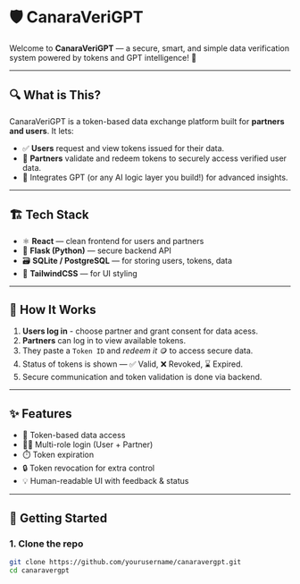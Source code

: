 # 🛡️ CanaraVeriGPT

Welcome to **CanaraVeriGPT** — a secure, smart, and simple data verification system powered by tokens and GPT intelligence! 🚀

---

## 🔍 What is This?

CanaraVeriGPT is a token-based data exchange platform built for **partners and users**. It lets:

- ✅ **Users** request and view tokens issued for their data.
- 🔐 **Partners** validate and redeem tokens to securely access verified user data.
- 🧠 Integrates GPT (or any AI logic layer you build!) for advanced insights.

---

## 🏗️ Tech Stack

- ⚛️ **React** — clean frontend for users and partners
- 🐍 **Flask (Python)** — secure backend API
- 🗃️ **SQLite / PostgreSQL** — for storing users, tokens, data
- 🎨 **TailwindCSS** — for UI styling

---

## 🧪 How It Works

1. **Users log in** - choose partner and grant consent for data acess.
2. **Partners** can log in to view available tokens.
3. They paste a `Token ID` and *redeem it* 🪙 to access secure data.
4. Status of tokens is shown — ✅ Valid, ❌ Revoked, ⌛ Expired.
5. Secure communication and token validation is done via backend.

---

## ✨ Features

- 🧾 Token-based data access
- 🧍‍♂️ Multi-role login (User + Partner)
- ⏱️ Token expiration 
- 🔒 Token revocation for extra control
- 💡 Human-readable UI with feedback & status

---

## 🚀 Getting Started

### 1. Clone the repo

```bash
git clone https://github.com/yourusername/canaravergpt.git
cd canaravergpt
